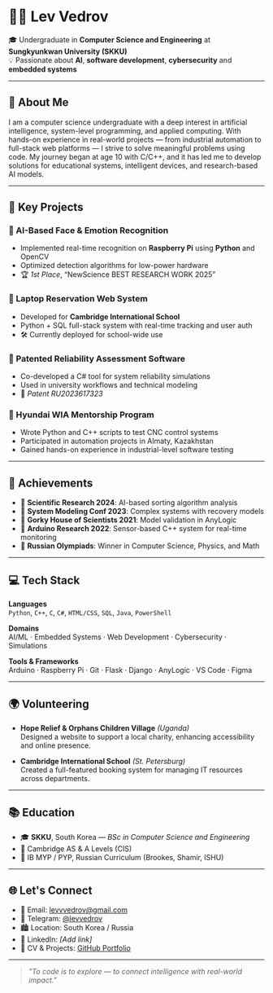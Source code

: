 # 👨‍💻 Lev Vedrov

🎓 Undergraduate in **Computer Science and Engineering** at **Sungkyunkwan University (SKKU)**  
💡 Passionate about **AI**, **software development**, **cybersecurity** and **embedded systems**

---

## 🚀 About Me

I am a computer science undergraduate with a deep interest in artificial intelligence, system-level programming, and applied computing. With hands-on experience in real-world projects — from industrial automation to full-stack web platforms — I strive to solve meaningful problems using code. My journey began at age 10 with C/C++, and it has led me to develop solutions for educational systems, intelligent devices, and research-based AI models.

---

## 🧠 Key Projects

### 🔹 AI-Based Face & Emotion Recognition
- Implemented real-time recognition on **Raspberry Pi** using **Python** and OpenCV
- Optimized detection algorithms for low-power hardware
- 🏆 *1st Place*, “NewScience BEST RESEARCH WORK 2025”

### 🔹 Laptop Reservation Web System
- Developed for **Cambridge International School**
- Python + SQL full-stack system with real-time tracking and user auth
- 🛠️ Currently deployed for school-wide use

### 🔹 Patented Reliability Assessment Software
- Co-developed a C# tool for system reliability simulations
- Used in university workflows and technical modeling
- 📄 *Patent RU2023617323*

### 🔹 Hyundai WIA Mentorship Program
- Wrote Python and C++ scripts to test CNC control systems
- Participated in automation projects in Almaty, Kazakhstan
- Gained hands-on experience in industrial-level software testing

---

## 🏅 Achievements

- 🥇 **Scientific Research 2024**: AI-based sorting algorithm analysis
- 🥇 **System Modeling Conf 2023**: Complex systems with recovery models
- 🥈 **Gorky House of Scientists 2021**: Model validation in AnyLogic
- 🏅 **Arduino Research 2022**: Sensor-based C++ system for real-time monitoring
- 🥇 **Russian Olympiads**: Winner in Computer Science, Physics, and Math

---

## 💻 Tech Stack

**Languages**  
`Python`, `C++`, `C`, `C#`, `HTML/CSS`, `SQL`, `Java`, `PowerShell`

**Domains**  
AI/ML · Embedded Systems · Web Development · Cybersecurity · Simulations

**Tools & Frameworks**  
Arduino · Raspberry Pi · Git · Flask · Django · AnyLogic · VS Code · Figma

---

## 🌍 Volunteering

- **Hope Relief & Orphans Children Village** *(Uganda)*  
  Designed a website to support a local charity, enhancing accessibility and online presence.

- **Cambridge International School** *(St. Petersburg)*  
  Created a full-featured booking system for managing IT resources across departments.

---

## 📚 Education

- 🎓 **SKKU**, South Korea — *BSc in Computer Science and Engineering*
- 📘 Cambridge AS & A Levels (CIS)  
- 📗 IB MYP / PYP, Russian Curriculum (Brookes, Shamir, ISHU)

---

## 🌐 Let's Connect

- 📧 Email: [levvvedrov@gmail.com](mailto:levvvedrov@gmail.com)  
- 💬 Telegram: [@levvedrov](https://t.me/levvedrov)  
- 🏙️ Location: South Korea / Russia  
- 🔗 LinkedIn: *[Add link]*  
- 📂 CV & Projects: [GitHub Portfolio](https://github.com/LevVedrov)

---

> *"To code is to explore — to connect intelligence with real-world impact."*
